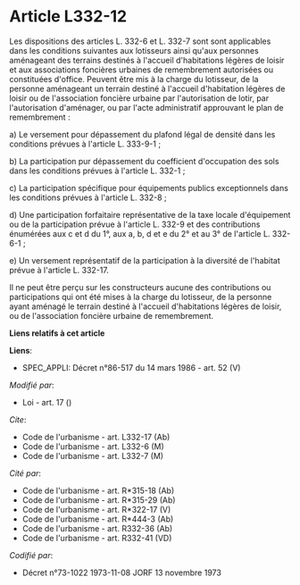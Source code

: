 # Article L332-12

Les dispositions des articles L. 332-6 et L. 332-7 sont sont applicables dans les conditions suivantes aux lotisseurs ainsi
qu'aux personnes aménageant des terrains destinés à l'accueil d'habitations légères de loisir et aux associations foncières
urbaines de remembrement autorisées ou constituées d'office.    Peuvent être mis à la charge du lotisseur, de la personne
aménageant un terrain destiné à l'accueil d'habitation légères de loisir ou de l'association foncière urbaine par
l'autorisation de lotir, par l'autorisation d'aménager, ou par l'acte administratif approuvant le plan de remembrement :

a) Le versement pour dépassement du plafond légal de densité dans les conditions prévues à l'article L. 333-9-1 ; 

b) La participation pur dépassement du coefficient d'occupation des sols dans les conditions prévues à l'article L.
332-1 ;    

c) La participation spécifique pour équipements publics exceptionnels dans les conditions prévues à l'article L. 332-8 ;    

d) Une participation forfaitaire représentative de la taxe locale d'équipement ou de la participation prévue à l'article L.
332-9 et des contributions énumérées aux c et d du 1°, aux a, b, d et e du 2° et au 3° de l'article L. 332-6-1 ; 

e) Un versement représentatif de la participation à la diversité de l'habitat prévue à l'article L. 332-17.

Il ne peut être perçu sur les constructeurs aucune des contributions ou participations qui ont été mises à la charge du
lotisseur, de la personne ayant aménagé le terrain destiné à l'accueil d'habitations légères de loisir, ou de l'association
foncière urbaine de remembrement.

**Liens relatifs à cet article**

**Liens**:

  - SPEC_APPLI: Décret n°86-517 du 14 mars 1986 - art. 52 (V)

_Modifié par_:

  - Loi - art. 17 ()

_Cite_:

  - Code de l'urbanisme - art. L332-17 (Ab)
  - Code de l'urbanisme - art. L332-6 (M)
  - Code de l'urbanisme - art. L332-7 (M)

_Cité par_:

  - Code de l'urbanisme - art. R*315-18 (Ab)
  - Code de l'urbanisme - art. R*315-29 (Ab)
  - Code de l'urbanisme - art. R*322-17 (V)
  - Code de l'urbanisme - art. R*444-3 (Ab)
  - Code de l'urbanisme - art. R332-36 (Ab)
  - Code de l'urbanisme - art. R332-41 (VD)

_Codifié par_:

  - Décret n°73-1022 1973-11-08 JORF 13 novembre 1973
